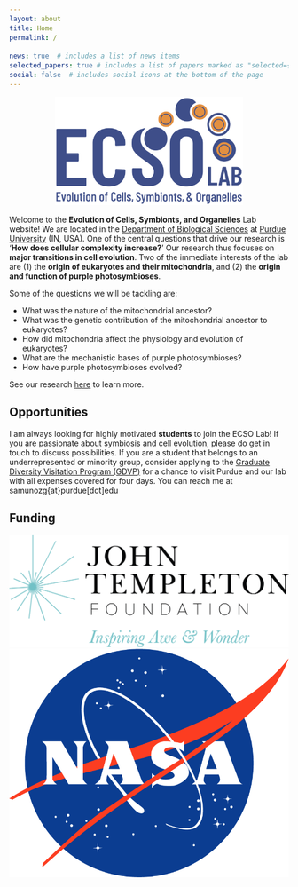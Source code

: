 ```yaml
---
layout: about
title: Home
permalink: /

news: true  # includes a list of news items
selected_papers: true # includes a list of papers marked as "selected={true}"
social: false  # includes social icons at the bottom of the page
---
```

<p align="center">
<img src="/assets/img/ecsolab_logo4.png" width="340">
</p>
<!-- <br> -->

Welcome to the **Evolution of Cells, Symbionts, and Organelles** Lab website! We are located in the [Department of Biological Sciences](https://www.bio.purdue.edu/) at [Purdue University](https://www.purdue.edu/) (IN, USA). One of the central questions that drive our research is ‘**How does cellular complexity increase?**’ Our research thus focuses on **major transitions in cell evolution**. Two of the immediate interests of the lab are (1) the **origin of eukaryotes and their mitochondria**, and (2) the **origin and function of purple photosymbioses**.

Some of the questions we will be tackling are:

- What was the nature of the mitochondrial ancestor? 
- What was the genetic contribution of the mitochondrial ancestor to eukaryotes? 
- How did mitochondria affect the physiology and evolution of eukaryotes? 
- What are the mechanistic bases of purple photosymbioses? 
- How have purple photosymbioses evolved?
  
See our research [here](https://ecsolab.com/research/) to learn more.

## Opportunities

I am always looking for highly motivated **students** to join the ECSO Lab! If you are passionate about symbiosis and cell evolution, please do get in touch to discuss possibilities. If you are a student that belongs to an underrepresented or minority group, consider applying to the [Graduate Diversity Visitation Program (GDVP)](https://www.purdue.edu/gradschool/diversity/programs/graduate-diversity-visitation-program/) for a chance to visit Purdue and our lab with all expenses covered for four days. You can reach me at samunozg{at}purdue[dot]edu

## Funding
<img src="/assets/img/JTF.png" heigth="100">
<img src="/assets/img/NASA.png" heigth="100">
